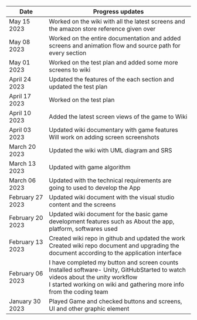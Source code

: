 | Date | Progress updates | 
| --------------- | --------------- |
| May 15 2023 | Worked on the wiki with all the latest screens and the amazon store reference given over |
| May 08 2023 | Worked on the entire documentation and added screens and animation flow and source path for every section |
| May 01 2023 | Worked on the test plan and added some more screens to wiki |
| April 24 2023 | Updated the features of the each section and updated the test plan |
| April 17 2023 | Worked on the test plan |
| April 10 2023 | Added the latest screen views of the game to Wiki |
| April 03 2023 | Updated wiki documentary with game features <br> Will work on adding screen screenshots |
| March 20 2023 | Updated the wiki with UML diagram and SRS |
| March 13 2023 | Updated with game algorithm|
| March 06 2023  | Updated with the technical requirements are going to used to develop the App |
| February 27 2023 | Updated wiki document with the visual studio content and the screens |
| February 20 2023 | Updated wiki document for the basic game development features such as About the app, platform, softwares used |
| February 13 2023 | Created wiki repo in github and updated the work <br> Created wiki repo document and upgrading the document according to the application interface |
| February 06 2023 | I have completed my button and screen counts <br> Installed software- Unity, GitHubStarted to watch videos about the unity workflow <br> I started working on wiki and gathering more info from the coding team |
| January 30 2023 | Played Game and checked buttons and screens, UI and other graphic element |
